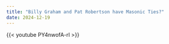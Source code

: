 ```yaml
---
title: "Billy Graham and Pat Robertson have Masonic Ties?"
date: 2024-12-19
---
```


{{< youtube PY4nwofA-rI >}}
